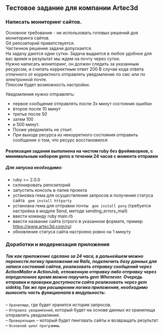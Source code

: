 ## Тестовое задание для компании Arteс3d 

### Написать мониторинг сайтов.
Основное требование - не использовать готовых решений доя мониторинга сайтов.  
Git репозиторий приветствуется.  
Частичное решение задачи допускается.  
На задачу даются одни сутки. Задача выдается в любое удобное для вас время и результат мы ждем на почту через сутки.  
Нужно написать мониторинг, он должен следить за указанным ресурсом, и считать корректным ответ 200
В случае кода ответа отличного от корректного отправлять уведомление по смс или по электронной почте.  
Плюсом будет возможность настройки.   

Уведомления нужно отправлять:  
- первое сообщение отправлять после 3х минут состояния ошибки  
- второе после 10 минут  
- третье после 50  
- затем 100  
- и 500 минут.  
- Позже уведомлять не стоит.  
- При выходе ресурса из некорретного состояния отправить сообщение о том, что ресурс восстановился

#### Реализация задания выполнена на чистом ruby без фреймворков, с минимальным набором gems в течении 24 часов с момента отправки   
##### Для запуска необходимо:
- ruby >= 2.0.0
- склонировать репозиторий  
- запустить консоль в папке проекта  
- установка гема для осуществления запросов и получения статуса сайта ``` gem install httparty```  
- установка гема для отправки почты ``` gem install pony```  (требуется настройка в модуле Send, методе sending_errors_mail) 
- ввести команду ruby main.rb  
- ввести название сайта (строго в указанном формате, пример https://www.artec3d.com/ru)  
- обновление статуса сайта настроено ровно на 1 минуту  

### Доработки и модернизация приложения
##### Так как приложение сделано за 24 часа, в дальнейшем можно перенести логику приложения на Rails, подключить базу данных для записи состояний сайтов, реализовать отправку сообщений через ActionMailer и ActionJob, отложенную отправку либо отправку через определенное время можно поручить gem Whenever. Очередь отправки и проверки доступности сайта реализовать через gem sidekiq.Так же при расширении логика приложения, необходимо выносить часть функционала в модульность:
– `Хранилище`, где будет хранится история запросов.  
– `Отправка уведомлений`, который будет на основе данных из хранилища отправлять уведомления.  
– `Проверяльщик` – который будет пинговать сайты и возвращать результат.  
–  `Основной цикл программы`.  